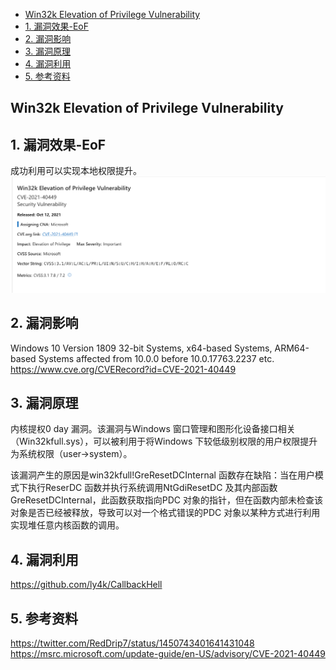 

<!-- @import "[TOC]" {cmd="toc" depthFrom=1 depthTo=6 orderedList=false} -->

<!-- code_chunk_output -->

- [Win32k Elevation of Privilege Vulnerability](#win32k-elevation-of-privilege-vulnerability)
- [1. 漏洞效果-EoF](#1-漏洞效果-eof)
- [2. 漏洞影响](#2-漏洞影响)
- [3. 漏洞原理](#3-漏洞原理)
- [4. 漏洞利用](#4-漏洞利用)
- [5. 参考资料](#5-参考资料)

<!-- /code_chunk_output -->

## Win32k Elevation of Privilege Vulnerability

## 1. 漏洞效果-EoF

成功利用可以实现本地权限提升。
![alt text](image.png)

## 2. 漏洞影响
Windows 10 Version 1809 32-bit Systems, x64-based Systems, ARM64-based Systems affected from 10.0.0 before 10.0.17763.2237 etc.
https://www.cve.org/CVERecord?id=CVE-2021-40449

## 3. 漏洞原理
内核提权0 day 漏洞。该漏洞与Windows 窗口管理和图形化设备接口相关（Win32kfull.sys），可以被利用于将Windows 下较低级别权限的用户权限提升为系统权限（user->system）。

该漏洞产生的原因是win32kfull!GreResetDCInternal 函数存在缺陷：当在用户模式下执行ReserDC 函数并执行系统调用NtGdiResetDC 及其内部函数GreResetDCInternal，此函数获取指向PDC 对象的指针，但在函数内部未检查该对象是否已经被释放，导致可以对一个格式错误的PDC 对象以某种方式进行利用实现堆任意内核函数的调用。
## 4. 漏洞利用

https://github.com/ly4k/CallbackHell


## 5. 参考资料
https://twitter.com/RedDrip7/status/1450743401641431048
https://msrc.microsoft.com/update-guide/en-US/advisory/CVE-2021-40449